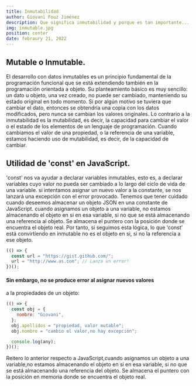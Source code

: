 ```yaml
---
title: Inmutabilidad
author: Giovani Fouz Jiménez
description: Que significa inmutabilidad y porque es tan importante...
img: inmutable.jpg
position: center
date: febraury 21, 2022
---
```


## Mutable o Inmutable.

El desarrollo con datos inmutables es un principio fundamental de la
programación funcional que se está extendiendo también en la
programación orientada a objeto. Su planteamiento básico es muy
sencillo: un dato u objeto, una vez creado, no puede ser cambiado,
manteniendo su estado original en todo momento. Si por algún motivo se
tuviera que cambiar el dato, entonces se obtendría una copia con los
datos modificados, pero nunca se cambian los valores originales. Lo
contrario a la inmutabilidad es la mutabilidad, es decir, la capacidad
para cambiar el valor o el estado de los elementos de un lenguaje de
programación. Cuando cambiamos el valor de una propiedad, o la
referencia de una variable, estamos haciendo uso de mutabilidad, es
decir, de la capacidad de cambiar.

## Utilidad de 'const' en JavaScript.

'const' nos va ayudar a declarar variables inmutables, esto es, a
declarar variables cuyo valor no pueda ser cambiado a lo largo del
ciclo de vida de una variable. si intentamos asignar un nuevo valor a
la constante, se nos lanzará una excepción con el error provocado.
Tenemos que tener cuidado cuando deseemos almacenar un objeto JSON en
una constante de JavaScript. cuando asignamos un objeto a una
variable, no estamos almacenando el objeto en si en esa variable, si
no que se está almacenando una referencia al objeto. Se almacena el
puntero con la posición donde se encuentra el objeto real. Por tanto,
si seguimos esta lógica, lo que ‘const’ está convirtiendo en inmutable
no es el objeto en si, si no la referencia a ese objeto.

```js
(() => {
  const url = "https://gist.github.com/";
  url = "http://www.as.com"; // Lanza un error!
})();
```

#### Sin embargo, no se produce error al asignar nuevos valores 
a la propiedades de un objeto:

```js
(() => {
  const obj = {
    nombre: "Giovani",
  };
  obj.apellidos = "propiedad, valor mutable";
  obj.nombre = "cambio el valor,no hay excepción";

  console.log(any);
})();

```
Reitero lo anterior respecto a JavaScript,cuando asignamos un 
objeto a una variable,no estamos almacenando el objeto en si 
en esa variable, si no que se está almacenando una referencia 
del objeto. Se almacena el puntero con la posición en memoria 
donde se encuentra el objeto real.

